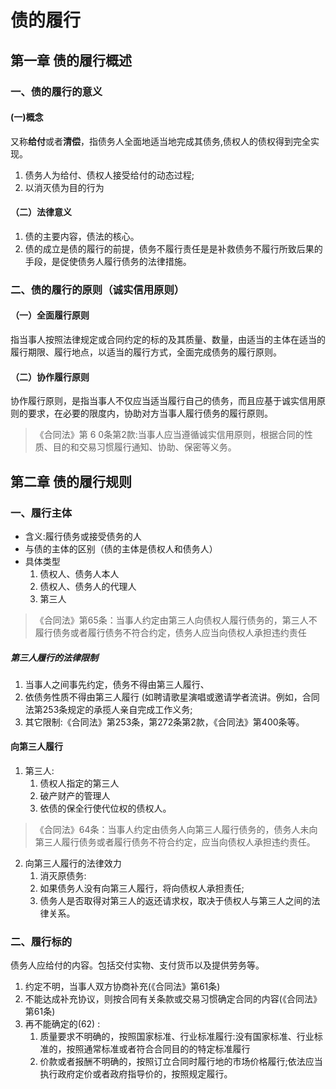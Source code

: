 # 债的履行
## 第一章 债的履行概述
### 一、债的履行的意义
#### (一)概念
又称**给付**或者**清偿**，指债务人全面地适当地完成其债务,债权人的债权得到完全实现。
1. 债务人为给付、债权人接受给付的动态过程;
2. 以消灭债为目的行为
#### （二）法律意义
1. 债的主要内容，债法的核心。
2. 债的成立是债的履行的前提，债务不履行责任是是补救债务不履行所致后果的手段，是促使债务人履行债务的法律措施。
### 二、债的履行的原则（诚实信用原则）
#### （一）全面履行原则
指当事人按照法律规定或合同约定的标的及其质量、数量，由适当的主体在适当的履行期限、履行地点，以适当的履行方式，全面完成债务的履行原则。
#### （二）协作履行原则
协作履行原则，是指当事人不仅应当适当履行自己的债务，而且应基于诚实信用原则的要求，在必要的限度内，协助对方当事人履行债务的履行原则。
>《合同法》第 6 0条第2款:当事人应当遵循诚实信用原则，根据合同的性质、目的和交易习惯履行通知、协助、保密等义务。
## 第二章 债的履行规则
### 一、履行主体
- 含义:履行债务或接受债务的人
- 与债的主体的区别（债的主体是债权人和债务人）
- 具体类型
    1. 债权人、债务人本人
    2. 债权人、债务人的代理人
    3. 第三人
>《合同法》第65条：当事人约定由第三人向债权人履行债务的，第三人不履行债务或者履行债务不符合约定，债务人应当向债权人承担违约责任
##### 第三人履行的法律限制
1. 当事人之间事先约定，债务不得由第三人履行、
2. 依债务性质不得由第三人履行 (如聘请歌星演唱或邀请学者流讲。例如，合同法第253条规定的承揽人亲自完成工作义务;
3. 其它限制:《合同法》第253条，第272条第2款，《合同法》第400条等。
#### 向第三人履行
1. 第三人:
    1. 债权人指定的第三人
    2. 破产财产的管理人
    3. 依债的保全行使代位权的债权人。
>《合同法》64条：当事人约定由债务人向第三人履行债务的，债务人未向第三人履行债务或者履行债务不符合约定，应当向债权人承担违约责任。
2. 向第三人履行的法律效力
    1. 消灭原债务:
    2. 如果债务人没有向第三人履行，将向债权人承担责任;
    3. 债务人是否取得对第三人的返还请求权，取决于债权人与第三人之间的法律关系。
### 二、履行标的
债务人应给付的内容。包括交付实物、支付货币以及提供劳务等。
1. 约定不明，当事人双方协商补充(《合同法》第61条)
2. 不能达成补充协议，则按合同有关条款或交易习惯确定合同的内容(《合同法》第61条)
3. 再不能确定的(62) :
    1. 质量要求不明确的，按照国家标准、行业标准履行:没有国家标准、行业标准的，按照通常标准或者符合合同目的的特定标准履行
    2. 价款或者报酬不明确的，按照订立合同时履行地的市场价格履行;依法应当执行政府定价或者政府指导价的，按照规定履行。